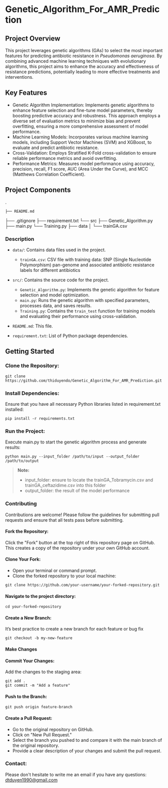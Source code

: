 # Genetic_Algorithm_For_AMR_Prediction
## Project Overview
This project leverages genetic algorithms (GAs) to select the most important features for predicting antibiotic resistance in *Pseudomonas aeruginosa*. By combining advanced machine learning techniques with evolutionary algorithms, this project aims to enhance the accuracy and effectiveness of resistance predictions, potentially leading to more effective treatments and interventions.
## Key Features
- Genetic Algorithm Implementation: Implements genetic algorithms to enhance feature selection and fine-tune model parameters, thereby boosting predictive accuracy and robustness. This approach employs a diverse set of evaluation metrics to minimize bias and prevent overfitting, ensuring a more comprehensive assessment of model performance.
- Machine Learning Models: Incorporates various machine learning models, including Support Vector Machines (SVM) and XGBoost, to evaluate and predict antibiotic resistance.
- Cross-Validation: Employs Stratified K-Fold cross-validation to ensure reliable performance metrics and avoid overfitting.
- Performance Metrics: Measures model performance using accuracy, precision, recall, F1 score, AUC (Area Under the Curve), and MCC (Matthews Correlation Coefficient).
## Project Components
.
```
├── README.md
```
├── .gitignore
├── requirement.txt
└── src
    ├── Genetic_Algorithm.py
    ├── main.py
    └── Training.py
├── data
│   └── trainGA.csv

### Description

- `data/`: Contains data files used in the project.
  - `trainGA.csv`: CSV file with training data: SNP (Single Nucleotide Polymorphism) pan-genome and associated antibiotic resistance labels for different antibiotics

- `src/`: Contains the source code for the project.
  - `Genetic_Algorithm.py`: Implements the genetic algorithm for feature selection and model optimization.
  - `main.py`: Runs the genetic algorithm with specified parameters, processes data, and saves results.
  - `Training.py`: Contains the `train_test` function for training models and evaluating their performance using cross-validation.

- `README.md`: This file.

- `requirement.txt`: List of Python package dependencies.
## Getting Started
### Clone the Repository:
```
git clone https://github.com/thiduyendo/Genetic_Algorithm_For_AMR_Prediction.git
```
### Install Dependencies:
Ensure that you have all necessary Python libraries listed in requirement.txt installed: 
```
pip install -r requirements.txt
```
### Run the Project:
Execute main.py to start the genetic algorithm process and generate results:
```
python main.py --input_folder /path/to/input --output_folder /path/to/output
```
> **Note:**
> - input_folder: ensure to locate the trainGA_Tobramycin.csv and trainGA_ceftazidime.csv into this folder
> - output_folder: the result of the model performance
### Contributing
Contributions are welcome! Please follow the guidelines for submitting pull requests and ensure that all tests pass before submitting.
#### Fork the Repository:
Click the "Fork" button at the top right of this repository page on GitHub. This creates a copy of the repository under your own GitHub account.
#### Clone Your Fork:
- Open your terminal or command prompt.
- Clone the forked repository to your local machine:
```
git clone https://github.com/your-username/your-forked-repository.git
```
#### Navigate to the project directory:
```
cd your-forked-repository
```
#### Create a New Branch:
It’s best practice to create a new branch for each feature or bug fix
```
git checkout -b my-new-feature
```
#### Make Changes
#### Commit Your Changes:
Add the changes to the staging area:
```
git add .
git commit -m "Add a feature"
```
#### Push to the Branch:
```
git push origin feature-branch
```
#### Create a Pull Request:
- Go to the original repository on GitHub.
- Click on "New Pull Request."
- Select the branch you pushed to and compare it with the main branch of the original repository.
- Provide a clear description of your changes and submit the pull request.
### Contact:
Please don't hesitate to write me an email if you have any questions: [dtduyen1990@gmail.com](https://mail.google.com/mail/u/0/#inbox?compose=DmwnWrRttWSfKhnnWhrMtpdSmmPlQNwlvsCllVcTCMTPhdZqbBCgDGXDNtsXvwXMTdBNDZDpHCFL)
